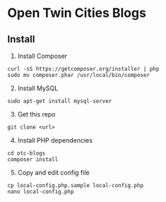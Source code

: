 Open Twin Cities Blogs
======================

## Install

1. Install Composer
  ```
  curl -sS https://getcomposer.org/installer | php
  sudo mv composer.phar /usr/local/bin/composer
  ```
2. Install MySQL
  ```
  sudo apt-get install mysql-server
  ```
3. Get this repo
  ```
  git clone <url>
  ```
4. Install PHP dependencies
  ```
  cd otc-blogs
  composer install
  ```
5. Copy and edit config file
  ```
  cp local-config.php.sample local-config.php
  nano local-config.php
  ```
